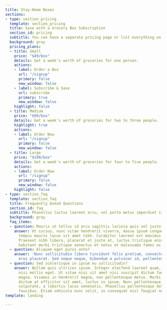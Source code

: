 ```yaml
---
title: Stay-Home Boxes
sections:
- type: section_pricing
  template: section_pricing
  title: Save with a Grocery Box Subscription
  section_id: pricing
  subtitle: You can have a separate pricing page or list everything on the home page.
  background: gray
  pricing_plans:
  - title: Small
    price: "$49/box"
    details: Get a week's worth of groceries for one person.
    actions:
    - label: Order a Box
      url: "/signup"
      primary: false
      new_window: false
    - label: Subscribe & Save
      url: subscribe
      primary: true
      new_window: false
    highlight: false
  - title: Medium
    price: "$99/box"
    details: Get a week's worth of groceries for two to three people.
    highlight: true
    actions:
    - label: Order Now
      url: "/signup"
      primary: false
      new_window: false
  - title: Large
    price: "$198/box"
    details: Get a week's worth of groceries for four to five people.
    actions:
    - label: Order Now
      url: "/signup"
      primary: false
      new_window: false
    highlight: false
- type: section_faq
  template: section_faq
  title: Frequently Asked Questions
  section_id: faq
  subtitle: Phasellus luctus laoreet arcu, vel porta metus imperdiet sit amet.
  background: gray
  faq_items:
  - question: Mauris ut tellus id arcu sagittis lacinia quis vel justo?
    answer: Ut cursus, nunc vitae hendrerit viverra, massa ipsum congue quam, sed
      tempus mauris lacus sit amet nibh. Curabitur laoreet est maximus mollis feugiat.
      Praesent nibh libero, placerat et justo at, luctus tristique enim. Pellentesque
      habitant morbi tristique senectus et netus et malesuada fames ac turpis egestas.
  - question: Aliquam eget purus ante?
    answer: 'Nunc sollicitudin libero tincidunt felis pretium, consectetur aliquam
      eros placerat. Sed neque neque, bibendum a pulvinar id, pellentesque eget velit. '
  - question: Sed scelerisque in ipsum eu sollicitudin?
    answer: Nullam quis ultrices ipsum. Integer eleifend laoreet quam, ac dignissim
      nisi mollis eget. Ut vitae nisi sit amet nisi suscipit dictum faucibus eget
      magna. Vivamus in hendrerit magna, non pellentesque metus. Morbi orci odio,
      dictum at efficitur sit amet, luctus in ipsum. Nunc pellentesque mi vel dui
      vulputate, a lobortis lacus venenatis. Phasellus pellentesque dolor id feugiat
      faucibus. Etiam vehicula nunc velit, in consequat nisl feugiat nec.
template: landing

---
```

